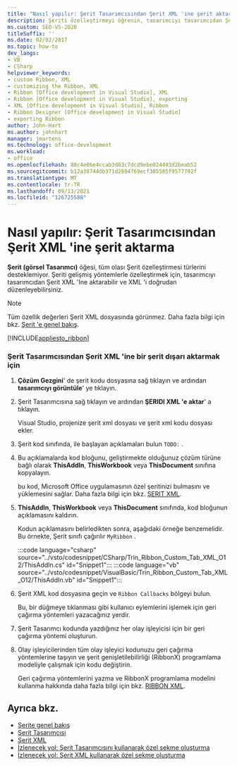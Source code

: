 ```yaml
---
title: "Nasıl yapılır: Şerit Tasarımcısından Şerit XML 'ine şerit aktarma"
description: Şeriti özelleştirmeyi öğrenin, tasarımcıyı tasarımcıdan Şerit XML 'Ine aktarabilir ve XML 'i doğrudan düzenleyebilirsiniz.
ms.custom: SEO-VS-2020
titleSuffix: ''
ms.date: 02/02/2017
ms.topic: how-to
dev_langs:
- VB
- CSharp
helpviewer_keywords:
- custom Ribbon, XML
- customizing the Ribbon, XML
- Ribbon [Office development in Visual Studio], XML
- Ribbon [Office development in Visual Studio], exporting
- XML [Office development in Visual Studio], Ribbon
- Ribbon Designer [Office development in Visual Studio]
- exporting Ribbon
author: John-Hart
ms.author: johnhart
manager: jmartens
ms.technology: office-development
ms.workload:
- office
ms.openlocfilehash: 88c4e0be4ccab3d83c7dcd9ebe024493d2beab52
ms.sourcegitcommit: b12a38744db371d2894769ecf305585f9577792f
ms.translationtype: MT
ms.contentlocale: tr-TR
ms.lasthandoff: 09/13/2021
ms.locfileid: "126725588"
---
```

# <a name="how-to-export-a-ribbon-from-the-ribbon-designer-to-ribbon-xml"></a>Nasıl yapılır: Şerit Tasarımcısından Şerit XML 'ine şerit aktarma
  **Şerit (görsel Tasarımcı)** öğesi, tüm olası Şerit özelleştirmesi türlerini desteklemiyor. Şeriti gelişmiş yöntemlerle özelleştirmek için, tasarımcıyı tasarımcıdan Şerit XML 'Ine aktarabilir ve XML 'i doğrudan düzenleyebilirsiniz.

> [!NOTE]
> Tüm özellik değerleri Şerit XML dosyasında görünmez. Daha fazla bilgi için bkz. [Şerit 'e genel bakış](../vsto/ribbon-overview.md).

 [!INCLUDE[appliesto_ribbon](../vsto/includes/appliesto-ribbon-md.md)]

### <a name="to-export-a-ribbon-from-the-ribbon-designer-to-ribbon-xml"></a>Şerit Tasarımcısından Şerit XML 'ine bir şerit dışarı aktarmak için

1. **Çözüm Gezgini**' de şerit kodu dosyasına sağ tıklayın ve ardından **tasarımcıyı görüntüle**' ye tıklayın.

2. Şerit Tasarımcısına sağ tıklayın ve ardından **ŞERIDI XML 'e aktar**' a tıklayın.

     Visual Studio, projenize şerit xml dosyası ve şerit xml kodu dosyası ekler.

3. Şerit kod sınıfında, ile başlayan açıklamaları bulun `TODO:` .

4. Bu açıklamalarda kod bloğunu, geliştirmekte olduğunuz çözüm türüne bağlı olarak **ThisAddIn**, **ThisWorkbook** veya **ThisDocument** sınıfına kopyalayın.

     bu kod, Microsoft Office uygulamasının özel şeritinizi bulmasını ve yüklemesini sağlar. Daha fazla bilgi için bkz. [ŞERIT XML](../vsto/ribbon-xml.md).

5. **ThisAddIn**, **ThisWorkbook** veya **ThisDocument** sınıfında, kod bloğunun açıklamasını kaldırın.

     Kodun açıklamasını belirledikten sonra, aşağıdaki örneğe benzemelidir. Bu örnekte, Şerit sınıfı çağırılır `MyRibbon` .

     :::code language="csharp" source="../vsto/codesnippet/CSharp/Trin_Ribbon_Custom_Tab_XML_O12/ThisAddIn.cs" id="Snippet1":::
     :::code language="vb" source="../vsto/codesnippet/VisualBasic/Trin_Ribbon_Custom_Tab_XML_O12/ThisAddIn.vb" id="Snippet1":::

6. Şerit XML kod dosyasına geçin ve `Ribbon Callbacks` bölgeyi bulun.

     Bu, bir düğmeye tıklanması gibi kullanıcı eylemlerini işlemek için geri çağırma yöntemleri yazacağınız yerdir.

7. Şerit Tasarımcı kodunda yazdığınız her olay işleyicisi için bir geri çağırma yöntemi oluşturun.

8. Olay işleyicilerinden tüm olay işleyici kodunuzu geri çağırma yöntemlerine taşıyın ve şerit genişletilebilirliği (RibbonX) programlama modeliyle çalışmak için kodu değiştirin.

     Geri çağırma yöntemlerini yazma ve RibbonX programlama modelini kullanma hakkında daha fazla bilgi için bkz. [RIBBON XML](../vsto/ribbon-xml.md).

## <a name="see-also"></a>Ayrıca bkz.
- [Şerite genel bakış](../vsto/ribbon-overview.md)
- [Şerit Tasarımcısı](../vsto/ribbon-designer.md)
- [Şerit XML](../vsto/ribbon-xml.md)
- [İzlenecek yol: Şerit Tasarımcısını kullanarak özel sekme oluşturma](../vsto/walkthrough-creating-a-custom-tab-by-using-the-ribbon-designer.md)
- [İzlenecek yol: Şerit XML kullanarak özel sekme oluşturma](../vsto/walkthrough-creating-a-custom-tab-by-using-ribbon-xml.md)
